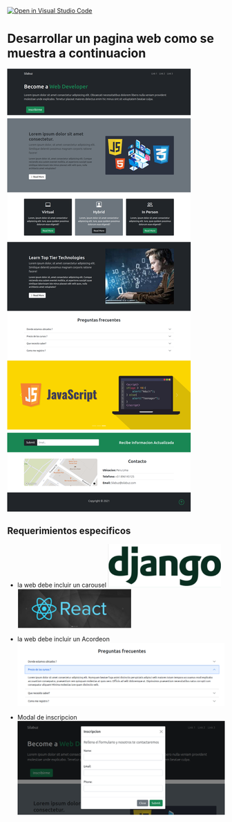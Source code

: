 [![Open in Visual Studio Code](https://classroom.github.com/assets/open-in-vscode-f059dc9a6f8d3a56e377f745f24479a46679e63a5d9fe6f495e02850cd0d8118.svg)](https://classroom.github.com/online_ide?assignment_repo_id=6682545&assignment_repo_type=AssignmentRepo)
# Desarrollar un pagina web como se muestra a continuacion

![](2022-01-10-14-53-17.png)

## Requerimientos especificos

- la web debe incluir un carousel
  ![](2022-01-10-14-55-40.png)
  ![](2022-01-10-14-56-03.png)

- la web debe incluir un Acordeon
  ![](2022-01-10-14-56-27.png)

- Modal de inscripcion
  ![](2022-01-10-14-54-59.png)
